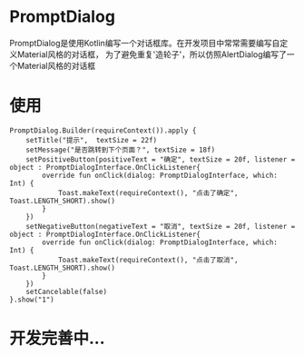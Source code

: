 # PromptDialog
PromptDialog是使用Kotlin编写一个对话框库。在开发项目中常常需要编写自定义Material风格的对话框，
为了避免重复'造轮子'，所以仿照AlertDialog编写了一个Material风格的对话框

# 使用
```
PromptDialog.Builder(requireContext()).apply {
    setTitle("提示",  textSize = 22f)
    setMessage("是否跳转到下个页面？", textSize = 18f)
    setPositiveButton(positiveText = "确定", textSize = 20f, listener = object : PromptDialogInterface.OnClickListener{
        override fun onClick(dialog: PromptDialogInterface, which: Int) {
            Toast.makeText(requireContext(), "点击了确定", Toast.LENGTH_SHORT).show()
        }
    })
    setNegativeButton(negativeText = "取消", textSize = 20f, listener = object : PromptDialogInterface.OnClickListener{
        override fun onClick(dialog: PromptDialogInterface, which: Int) {
            Toast.makeText(requireContext(), "点击了取消", Toast.LENGTH_SHORT).show()
        }
    })
    setCancelable(false)
}.show("1")

```

# 开发完善中...